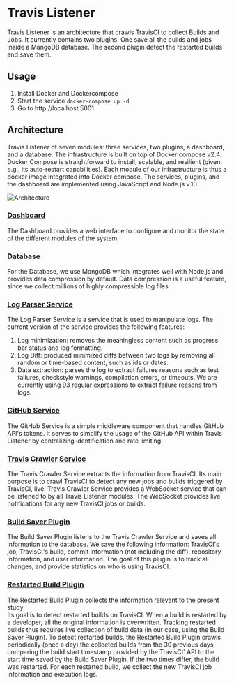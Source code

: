 # Travis Listener

Travis Listener is an architecture that crawls TravisCI to collect Builds and Jobs. 
It currently contains two plugins. One save all the builds and jobs inside a MangoDB database.
The second plugin detect the restarted builds and save them.

## Usage

1. Install Docker and Dockercompose
2. Start the service 
`docker-compose up -d`
3. Go to http://localhost:5001

## Architecture

Travis Listener of seven modules: three services, two plugins, a dashboard, and a database.
The infrastructure is built on top of Docker compose v2.4.
Docker Compose is straightforward to install, scalable, and resilient (given. e.g., its auto-restart capabilities). 
Each module of our infrastructure is thus a docker image integrated into  Docker compose.
The services, plugins, and the dashboard are implemented using JavaScript and Node.js v.10.

![Architecture](https://user-images.githubusercontent.com/5577568/72521555-90bd7d80-3853-11ea-8286-9a34aecad2b0.png)

### [Dashboard](tree/master/front)

The Dashboard provides a web interface to configure and monitor the state of the different modules of the system.

### Database

For the Database, we use MongoDB which integrates well with Node.js and provides data compression by default.
Data compression is a useful feature, since we collect millions of highly compressible log files.

### [Log Parser Service](tree/master/logparser)

The Log Parser Service is a service that is used to manipulate logs. 
The current version of the service provides the following features: 
1. Log minimization: removes the meaningless content such as progress bar status and log formatting. 
2. Log Diff: produced minimized diffs between two logs by removing all random or time-based content, such as ids or dates. 
3. Data extraction: parses the log to extract failures reasons such as test failures, checkstyle warnings, compilation errors, or timeouts. 
We are currently using 93 regular expressions to extract failure reasons from logs.

### [GitHub Service](tree/master/github)

The GitHub Service is a simple middleware component that handles GitHub API's tokens.
It serves to simplify the usage of the GitHub API within Travis Listener by centralizing identification and rate limiting.

### [Travis Crawler Service](tree/master/listener)

The Travis Crawler Service extracts the information from TravisCI. 
Its main purpose is to crawl TravisCI to detect any new jobs and builds triggered by TravisCI, live. 
Travis Crawler Service provides a WebSocket service that can be listened to by all Travis Listener modules. 
The WebSocket provides live notifications for any new TravisCI jobs or builds.

### [Build Saver Plugin](tree/master/plugins/buildsaver)

The Build Saver Plugin listens to the Travis Crawler Service and saves all information to the database.
We save the following information: TravisCI's job, TravisCI's build, commit information (not including the diff), repository information, and user information.
The goal of this plugin is to track all changes, and provide statistics on who is using TravisCI.

### [Restarted Build Plugin](tree/master/plugins/restartedbuilds)

The Restarted Build Plugin collects the information relevant to the present study.  
Its goal is to detect restarted builds on TravisCI.
When a build is restarted by a developer, all the original information is overwritten.  Tracking restarted builds thus requires live collection of build data (in our case, using the Build Saver Plugin).
To detect restarted builds, the Restarted Build Plugin crawls periodically (once a day) the collected builds from the 30 previous days, comparing the build start timestamp provided by the TravisCI' API to the start time saved by the Build Saver Plugin. 
If the two times differ, the build was restarted.
For each restarted build, we collect the new TravisCI job information and execution logs.